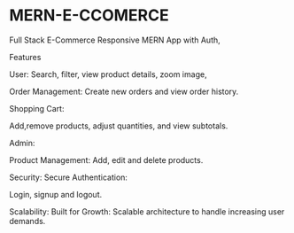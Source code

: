 # MERN-E-CCOMERCE <br>
Full Stack E-Commerce Responsive MERN App with Auth, 

Features

User:
Search, filter, view product details, zoom image,

Order Management:
Create new orders and view order history.

Shopping Cart:

Add,remove products, adjust quantities, and view subtotals.

Admin:

Product Management:
Add, edit and delete products.

Security:
Secure Authentication:

Login, signup and logout.


Scalability:
Built for Growth:
Scalable architecture to handle increasing user demands.


